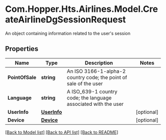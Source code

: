 # Com.Hopper.Hts.Airlines.Model.CreateAirlineDgSessionRequest
An object containing information related to the user's session

## Properties

Name | Type | Description | Notes
------------ | ------------- | ------------- | -------------
**PointOfSale** | **string** | An ISO 3166-1-alpha-2 country code; the point of sale of the user | 
**Language** | **string** | A ISO_639-1 country code; the language associated with the user | 
**UserInfo** | [**UserInfo**](UserInfo.md) |  | [optional] 
**Device** | [**Device**](Device.md) |  | [optional] 

[[Back to Model list]](../../README.md#documentation-for-models) [[Back to API list]](../../README.md#documentation-for-api-endpoints) [[Back to README]](../../README.md)

